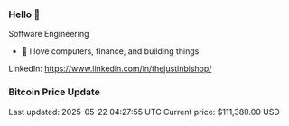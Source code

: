 ### Hello 🤙  

Software Engineering

- 🔭 I love computers, finance, and building things.
  
LinkedIn: https://www.linkedin.com/in/thejustinbishop/  























































































































































































































































































































































### Bitcoin Price Update
Last updated: 2025-05-22 04:27:55 UTC
Current price: $111,380.00 USD
